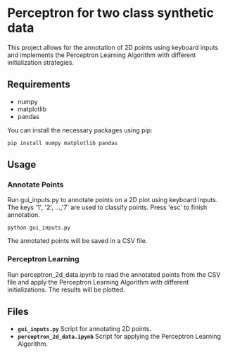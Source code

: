 # Perceptron for two class synthetic data
This project allows for the annotation of 2D points using keyboard inputs and implements the Perceptron Learning Algorithm with different initialization strategies.

## Requirements
- numpy
- matplotlib
- pandas

You can install the necessary packages using pip:
```
pip install numpy matplotlib pandas
```
## Usage
### Annotate Points
Run gui_inputs.py to annotate points on a 2D plot using keyboard inputs. The keys '1', '2', ...,'7' are used to classify points. Press 'esc' to finish annotation.
```
python gui_inputs.py
```
The annotated points will be saved in a CSV file.

### Perceptron Learning
Run perceptron_2d_data.ipynb to read the annotated points from the CSV file and apply the Perceptron Learning Algorithm with different initializations. 
The results will be plotted.

## Files
- **`gui_inputs.py`** Script for annotating 2D points.
- **`perceptron_2d_data.ipynb`** Script for applying the Perceptron Learning Algorithm.
